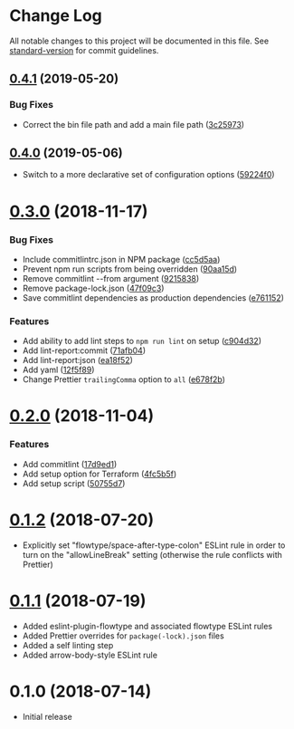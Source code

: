 # Change Log

All notable changes to this project will be documented in this file. See [standard-version](https://github.com/conventional-changelog/standard-version) for commit guidelines.

<a name="0.4.1"></a>
## [0.4.1](https://github.com/edahlseng/configuration-lint/compare/v0.4.0...v0.4.1) (2019-05-20)


### Bug Fixes

* Correct the bin file path and add a main file path ([3c25973](https://github.com/edahlseng/configuration-lint/commit/3c25973))



<a name="0.4.0"></a>
## [0.4.0](https://github.com/edahlseng/configuration-lint/compare/v0.3.0...v0.4.0) (2019-05-06)

* Switch to a more declarative set of configuration options ([59224f0](https://github.com/edahlseng/configuration-lint/commit/59224f0))

<a name="0.3.0"></a>
# [0.3.0](https://github.com/edahlseng/configuration-lint/compare/v0.2.0...v0.3.0) (2018-11-17)


### Bug Fixes

* Include commitlintrc.json in NPM package ([cc5d5aa](https://github.com/edahlseng/configuration-lint/commit/cc5d5aa))
* Prevent npm run scripts from being overridden ([90aa15d](https://github.com/edahlseng/configuration-lint/commit/90aa15d))
* Remove commitlint --from argument ([9215838](https://github.com/edahlseng/configuration-lint/commit/9215838))
* Remove package-lock.json ([47f09c3](https://github.com/edahlseng/configuration-lint/commit/47f09c3))
* Save commitlint dependencies as production dependencies ([e761152](https://github.com/edahlseng/configuration-lint/commit/e761152))


### Features

* Add ability to add lint steps to `npm run lint` on setup ([c904d32](https://github.com/edahlseng/configuration-lint/commit/c904d32))
* Add lint-report:commit ([71afb04](https://github.com/edahlseng/configuration-lint/commit/71afb04))
* Add lint-report:json ([ea18f52](https://github.com/edahlseng/configuration-lint/commit/ea18f52))
* Add yaml ([12f5f89](https://github.com/edahlseng/configuration-lint/commit/12f5f89))
* Change Prettier `trailingComma` option to `all` ([e678f2b](https://github.com/edahlseng/configuration-lint/commit/e678f2b))



<a name="0.2.0"></a>
# [0.2.0](https://github.com/edahlseng/configuration-lint/compare/v0.1.2...v0.2.0) (2018-11-04)


### Features

* Add commitlint ([17d9ed1](https://github.com/edahlseng/configuration-lint/commit/17d9ed1))
* Add setup option for Terraform ([4fc5b5f](https://github.com/edahlseng/configuration-lint/commit/4fc5b5f))
* Add setup script ([50755d7](https://github.com/edahlseng/configuration-lint/commit/50755d7))

<a name="0.1.2"></a>
# [0.1.2](https://github.com/edahlseng/configuration-lint/compare/v0.1.1...v0.1.2) (2018-07-20)

* Explicitly set "flowtype/space-after-type-colon" ESLint rule in order to turn on the "allowLineBreak" setting (otherwise the rule conflicts with Prettier)

<a name="0.1.1"></a>
# [0.1.1](https://github.com/edahlseng/configuration-lint/compare/v0.1.0...v0.1.1) (2018-07-19)

* Added eslint-plugin-flowtype and associated flowtype ESLint rules
* Added Prettier overrides for `package(-lock).json` files
* Added a self linting step
* Added arrow-body-style ESLint rule

<a name="0.1.0"></a>
# 0.1.0 (2018-07-14)

* Initial release
